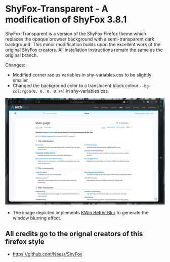 # ShyFox-Transparent - A modification of ShyFox 3.8.1
ShyFox-Transparent is a version of the ShyFox Firefox theme which replaces the opaque browser background with a semi-transparent dark background. This minor modification builds upon the excellent work of the original ShyFox creators. All installation instructions remain the same as the original branch.

Changes:
* Modified corner radius variables in shy-variables.css to be slightly smaller
* Changed the background color to a translucent black colour  ```--bg-col:rgba(0, 0, 0, 0.74)``` in shy-variables.css

<img src='https://raw.githubusercontent.com/zzz-Ricky/ShyFox-Transparent/refs/heads/main/images/1.png'>

* The image depicted implements [KWin Better Blur](github.com/black7375/Firefox-UI-Fix) to generate the window blurring effect. 

## All credits go to the orignal creators of this firefox style
* https://github.com/Naezr/ShyFox
